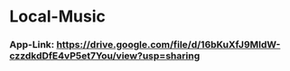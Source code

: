 # Local-Music
### App-Link: https://drive.google.com/file/d/16bKuXfJ9MldW-czzdkdDfE4vP5et7You/view?usp=sharing
